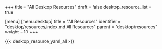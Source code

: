 +++
title = "All Desktop Resources"
draft = false
desktop_resource_list = true

[menu]
  [menu.desktop]
    title = "All Resources"
    identifier = "desktop/resources/index.md All Resources"
    parent = "desktop/resources"
    weight = 10
+++

{{< desktop_resource_yaml_all >}}
